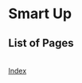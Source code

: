 # Smart Up

<h2 style="margin-bottom: 35px;">List of Pages</h2>

<a href="index.html" target="_blank">Index</a><br />

